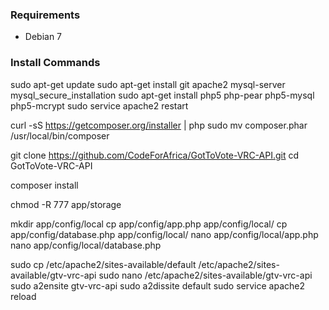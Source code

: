### Requirements

- Debian 7

### Install Commands

sudo apt-get update
sudo apt-get install git apache2 mysql-server
mysql_secure_installation
sudo apt-get install php5 php-pear php5-mysql php5-mcrypt
sudo service apache2 restart

curl -sS https://getcomposer.org/installer | php
sudo mv composer.phar /usr/local/bin/composer

git clone https://github.com/CodeForAfrica/GotToVote-VRC-API.git
cd GotToVote-VRC-API

composer install

chmod -R 777 app/storage

mkdir app/config/local
cp app/config/app.php app/config/local/
cp app/config/database.php app/config/local/
nano app/config/local/app.php
nano app/config/local/database.php

sudo cp /etc/apache2/sites-available/default /etc/apache2/sites-available/gtv-vrc-api
sudo nano /etc/apache2/sites-available/gtv-vrc-api
sudo a2ensite gtv-vrc-api
sudo a2dissite default
sudo service apache2 reload

